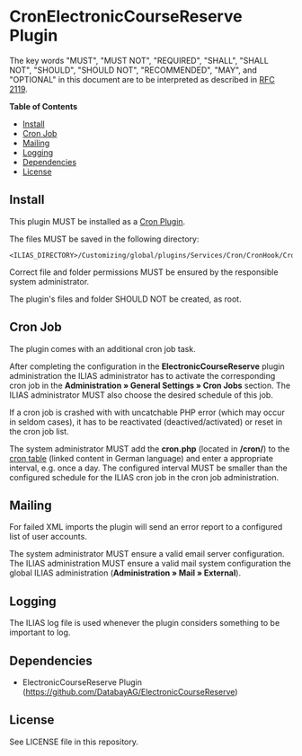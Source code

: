 # CronElectronicCourseReserve Plugin

The key words "MUST", "MUST NOT", "REQUIRED", "SHALL", "SHALL NOT", "SHOULD",
"SHOULD NOT", "RECOMMENDED", "MAY", and "OPTIONAL"
in this document are to be interpreted as described in
[RFC 2119](https://www.ietf.org/rfc/rfc2119.txt).

**Table of Contents**

* [Install](#install)
* [Cron Job](#cron-job)
* [Mailing](#mailing)
* [Logging](#logging)
* [Dependencies](#dependencies)
* [License](#license)

## Install

This plugin MUST be installed as a
[Cron Plugin](https://www.ilias.de/docu/goto_docu_pg_56994_42.html).

The files MUST be saved in the following directory:

	<ILIAS_DIRECTORY>/Customizing/global/plugins/Services/Cron/CronHook/CronElectronicCourseReserve

Correct file and folder permissions MUST be
ensured by the responsible system administrator.

The plugin's files and folder SHOULD NOT be created, 
as root. 

## Cron Job

The plugin comes with an additional cron job task.

After completing the configuration in the **ElectronicCourseReserve**
plugin administration the ILIAS administrator has to
activate the corresponding cron job in the
**Administration » General Settings » Cron Jobs** section.
The ILIAS administrator MUST also choose the desired
schedule of this job.

If a cron job is crashed with with uncatchable
PHP error (which may occur in seldom cases), it has to
be reactivated (deactived/activated) or reset in
the cron job list.

The system administrator MUST add the **cron.php**
(located in **<ILIAS>/cron/**) to the
[cron table](https://wiki.ubuntuusers.de/Cron/)
(linked content in German language) and enter a appropriate
interval, e.g. once a day. The configured interval
MUST be smaller than the configured schedule for the
ILIAS cron job in the cron job administration.

## Mailing

For failed XML imports the plugin will send an error
report to a configured list of user accounts.

The system administrator MUST ensure a valid email server
configuration.
The ILIAS administration MUST ensure a valid mail system
configuration the global ILIAS administration
(**Administration » Mail » External**).

## Logging

The ILIAS log file is used whenever the plugin considers something
to be important to log.

## Dependencies

* ElectronicCourseReserve Plugin (https://github.com/DatabayAG/ElectronicCourseReserve)

## License

See LICENSE file in this repository.